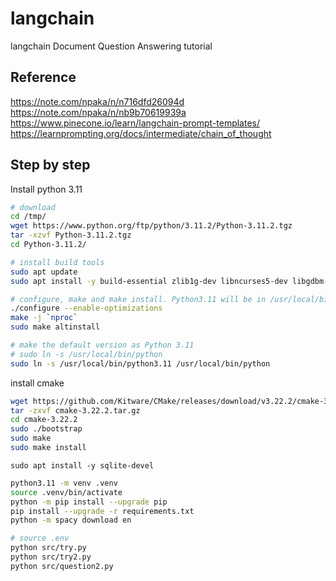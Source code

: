 # langchain

langchain Document Question Answering tutorial

## Reference

<https://note.com/npaka/n/n716dfd26094d>
<https://note.com/npaka/n/nb9b70619939a>
<https://www.pinecone.io/learn/langchain-prompt-templates/>
<https://learnprompting.org/docs/intermediate/chain_of_thought>

## Step by step

Install python 3.11

```bash
# download
cd /tmp/
wget https://www.python.org/ftp/python/3.11.2/Python-3.11.2.tgz
tar -xzvf Python-3.11.2.tgz
cd Python-3.11.2/

# install build tools
sudo apt update
sudo apt install -y build-essential zlib1g-dev libncurses5-dev libgdbm-dev libnss3-dev libssl-dev libreadline-dev libffi-dev checkinstall 

# configure, make and make install. Python3.11 will be in /usr/local/bin/python3.11
./configure --enable-optimizations
make -j `nproc`
sudo make altinstall

# make the default version as Python 3.11
# sudo ln -s /usr/local/bin/python
sudo ln -s /usr/local/bin/python3.11 /usr/local/bin/python
```

install cmake

```bash
wget https://github.com/Kitware/CMake/releases/download/v3.22.2/cmake-3.22.2.tar.gz
tar -zxvf cmake-3.22.2.tar.gz
cd cmake-3.22.2
sudo ./bootstrap
sudo make
sudo make install
```

```
sudo apt install -y sqlite-devel
```

```bash
python3.11 -m venv .venv
source .venv/bin/activate
python -m pip install --upgrade pip
pip install --upgrade -r requirements.txt
python -m spacy download en
```

```bash
# source .env
python src/try.py
python src/try2.py
python src/question2.py
```
